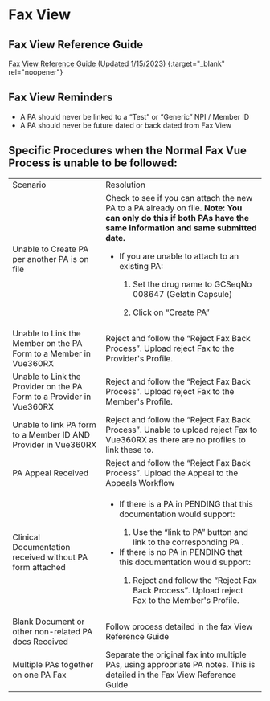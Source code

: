 # Fax View 

## Fax View Reference Guide

[Fax View Reference Guide (Updated 1/15/2023) ](https://mygainwell-my.sharepoint.com/:w:/g/personal/emily_reinhart_gainwelltechnologies_com/EdJORTykkOZEjkD9vv1I28EBNh9KdWDbT4Fythw3yLpcnQ?e=6aZkau){:target="_blank" rel="noopener"}

## Fax View Reminders
- A PA should never be linked to a “Test” or “Generic” NPI / Member ID
- A PA should never be future dated or back dated from Fax View

## Specific Procedures when the Normal Fax Vue Process is unable to be followed: 
| | | 
| :--- | :--- |
| Scenario | Resolution | 
| Unable to Create PA per another PA is on file | Check to see if you can attach the new PA to a PA already on file. **Note: You can only do this if both PAs have the same information and same submitted date.** <ul><li>If you are unable to attach to an existing PA: </li><ol><li>Set the drug name to GCSeqNo 008647 (Gelatin Capsule)  </li><ol></ol><li>Click on “Create PA”  | 
| Unable to Link the Member on the PA Form to a Member in Vue360RX | Reject and follow the “Reject Fax Back Process”. Upload reject Fax to the Provider's Profile.  | 
| Unable to Link the Provider on the PA Form to a Provider in Vue360RX |  Reject and follow the “Reject Fax Back Process”. Upload reject Fax to the Member's Profile. | 
| Unable to link PA form to a Member ID AND Provider in Vue360RX  |  Reject and follow the “Reject Fax Back Process”. Unable to upload reject Fax to Vue360RX as there are no profiles to link these to.  | 
| PA Appeal Received | Reject and follow the “Reject Fax Back Process”. Upload the Appeal to the Appeals Workflow  |
| Clinical Documentation received without PA form attached |  <ul><li>If there is a PA in PENDING that this documentation would support: </li><ol><li>Use the “link to PA” button and link to the corresponding PA . </li></ol></ol><li>If there is no PA in PENDING that this documentation would support: </li><ol><li>Reject and follow the “Reject Fax Back Process”. Upload reject Fax to the Member's Profile. |  
| Blank Document or other non-related PA docs Received | Follow process detailed in the fax View Reference Guide |
|Multiple PAs together on one PA Fax | Separate the original fax into multiple PAs, using appropriate PA notes. This is detailed in the Fax View Reference Guide |

